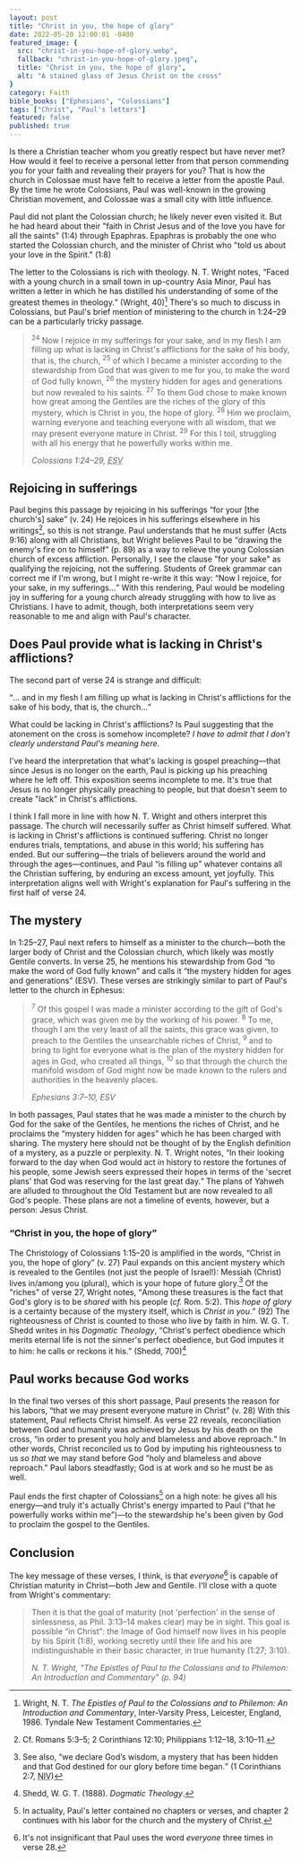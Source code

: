```yaml
---
layout: post
title: "Christ in you, the hope of glory"
date: 2022-05-20 12:00:01 -0400
featured_image: {
  src: "christ-in-you-hope-of-glory.webp",
  fallback: "christ-in-you-hope-of-glory.jpeg",
  title: "Christ in you, the hope of glory",
  alt: "A stained glass of Jesus Christ on the cross"
}
category: Faith
bible_books: ["Ephesians", "Colossians"]
tags: ["Christ", "Paul's letters"]
featured: false
published: true
---
```


Is there a Christian teacher whom you greatly respect but have never met? How would it feel to receive a personal letter from that person commending you for your faith and revealing their prayers for you? That is how the church in Colossae must have felt to receive a letter from the apostle Paul. By the time he wrote Colossians, Paul was well-known in the growing Christian movement, and Colossae was a small city with little influence.

Paul did not plant the Colossian church; he likely never even visited it. But he had heard about their "faith in Christ Jesus and of the love you have for all the saints" (1:4) through Epaphras. Epaphras is probably the one who started the Colossian church, and the minister of Christ who "told us about your love in the Spirit." (1:8)

The letter to the Colossians is rich with theology. N. T. Wright notes, <q>Faced with a young church in a small town in up-country Asia Minor, Paul has written a letter in which he has distilled his understanding of some of the greatest themes in theology.</q> (Wright, 40)[^1] There's so much to discuss in Colossians, but Paul's brief mention of ministering to the church in 1:24&ndash;29 can be a particularly tricky passage.

> <sup>24</sup> Now I rejoice in my sufferings for your sake, and in my flesh I am filling up what is lacking in Christ's afflictions for the sake of his body, that is, the church, <sup>25</sup> of which I became a minister according to the stewardship from God that was given to me for you, to make the word of God fully known, <sup>26</sup> the mystery hidden for ages and generations but now revealed to his saints. <sup>27</sup> To them God chose to make known how great among the Gentiles are the riches of the glory of this mystery, which is Christ in you, the hope of glory. <sup>28</sup> Him we proclaim, warning everyone and teaching everyone with all wisdom, that we may present everyone mature in Christ. <sup>29</sup> For this I toil, struggling with all his energy that he powerfully works within me.
>
> <cite>Colossians 1:24&ndash;29, <abbr title="English Standard Version">ESV</abbr></cite>

## Rejoicing in sufferings

Paul begins this passage by rejoicing in his sufferings <q>for your [the church's] sake</q> (v. 24) He rejoices in his sufferings elsewhere in his writings[^2], so this is not strange. Paul understands that he must suffer (Acts 9:16) along with all Christians, but Wright believes Paul to be <q>drawing the enemy's fire on to himself</q> (p. 89) as a way to relieve the young Colossian church of excess affliction. Personally, I see the clause "for your sake" as qualifying the rejoicing, not the suffering. Students of Greek grammar can correct me if I'm wrong, but I might re-write it this way: <q>Now I rejoice, for your sake, in my sufferings&hellip;</q> With this rendering, Paul would be modeling joy in suffering for a young church already struggling with how to live as Christians. I have to admit, though, both interpretations seem very reasonable to me and align with Paul's character.

## Does Paul provide what is lacking in Christ's afflictions?

The second part of verse 24 is strange and difficult:

<q>&hellip; and in my flesh I am filling up what is lacking in Christ's afflictions for the sake of his body, that is, the church&hellip;</q>

What could be lacking in Christ's afflictions? Is Paul suggesting that the atonement on the cross is somehow incomplete? _I have to admit that I don't clearly understand Paul's meaning here._

I've heard the interpretation that what's lacking is gospel preaching&mdash;that since Jesus is no longer on the earth, Paul is picking up his preaching where he left off. This exposition seems incomplete to me. It's true that Jesus is no longer physically preaching to people, but that doesn't seem to create "lack" in Christ's afflictions.

I think I fall more in line with how N. T. Wright and others interpret this passage. The church will necessarily suffer as Christ himself suffered. What is lacking in Christ's afflictions is continued suffering. Christ no longer endures trials, temptations, and abuse in this world; his suffering has ended. But our suffering&mdash;the trials of believers around the world and through the ages&mdash;continues, and Paul <q>is filling up</q> whatever contains all the Christian suffering, by enduring an excess amount, yet joyfully. This interpretation aligns well with Wright's explanation for Paul's suffering in the first half of verse 24.

## The mystery

In 1:25&ndash;27, Paul next refers to himself as a minister to the church&mdash;both the larger body of Christ and the Colossian church, which likely was mostly Gentile converts. In verse 25, he mentions his stewardship from God <q>to make the word of God fully known</q> and calls it <q>the mystery hidden for ages and generations</q> (ESV). These verses are strikingly similar to part of Paul's letter to the church in Ephesus:

> <sup>7</sup> Of this gospel I was made a minister according to the gift of God's grace, which was given me by the working of his power. <sup>8</sup> To me, though I am the very least of all the saints, this grace was given, to preach to the Gentiles the unsearchable riches of Christ, <sup>9</sup> and to bring to light for everyone what is the plan of the mystery hidden for ages in God, who created all things, <sup>10</sup> so that through the church the manifold wisdom of God might now be made known to the rulers and authorities in the heavenly places.
>
> <cite>Ephesians 3:7&ndash;10, ESV</cite>

In both passages, Paul states that he was made a minister to the church by God for the sake of the Gentiles, he mentions the riches of Christ, and he proclaims the <q>mystery hidden for ages</q> which he has been charged with sharing. The mystery here should not be thought of by the English definition of a mystery, as a puzzle or perplexity. N. T. Wright notes, <q>In their looking forward to the day when God would act in history to restore the fortunes of his people, some Jewish seers expressed their hopes in terms of the 'secret plans' that God was reserving for the last great day.</q> The plans of Yahweh are alluded to throughout the Old Testament but are now revealed to all God's people. These plans are not a timeline of events, however, but a person: Jesus Christ.

### <q>Christ in you, the hope of glory</q>

The Christology of Colossians 1:15&ndash;20 is amplified in the words, <q>Christ in you, the hope of glory</q> (v. 27) Paul expands on this ancient mystery which is revealed to the Gentiles (not just the people of Israel!): Messiah (Christ) lives in/among you (plural), which is your hope of future glory.[^3] Of the "riches" of verse 27, Wright notes, <q>Among these treasures is the fact that God's glory is to be _shared_ with his people (_cf._ Rom. 5:2). This _hope of glory_ is a certainty because of the mystery itself, which is _Christ in you_.</q> (92) The righteousness of Christ is counted to those who live by faith in him. W. G. T. Shedd writes in his _Dogmatic Theology_, <q>Christ's perfect obedience which merits eternal life is not the sinner's perfect obedience, but God imputes it to him: he calls or reckons it his.</q> (Shedd, 700)[^4]

## Paul works because God works

In the final two verses of this short passage, Paul presents the reason for his labors, <q>that we may present everyone mature in Christ</q> (v. 28) With this statement, Paul reflects Christ himself. As verse 22 reveals, reconciliation between God and humanity was achieved by Jesus by his death on the cross, <q>in order to present you holy and blameless and above reproach.</q> In other words, Christ reconciled us to God by imputing his righteousness to us _so that_ we may stand before God "holy and blameless and above reproach." Paul labors steadfastly; God is at work and so he must be as well.

Paul ends the first chapter of Colossians[^5] on a high note: he gives all his energy&mdash;and truly it's actually Christ's energy imparted to Paul (<q>that he powerfully works within me</q>)&mdash;to the stewardship he's been given by God to proclaim the gospel to the Gentiles.

## Conclusion

The key message of these verses, I think, is that _everyone_[^6] is capable of Christian maturity in Christ&mdash;both Jew and Gentile. I'll close with a quote from Wright's commentary:

> Then it is that the goal of maturity (not 'perfection' in the sense of sinlessness, as Phil. 3:13&ndash;14 makes clear) may be in sight. This goal is possible <q>in Christ</q>: the Image of God himself now lives in his people by his Spirit (1:8), working secretly until their life and his are indistinguishable in their basic character, in true humanity (1:27; 3:10).
>
> <cite>N. T. Wright, "The Epistles of Paul to the Colossians and to Philemon: An Introduction and Commentary" (p. 94)</cite>

[^1]: Wright, N. T. _The Epistles of Paul to the Colossians and to Philemon: An Introduction and Commentary_, Inter-Varsity Press, Leicester, England, 1986. Tyndale New Testament Commentaries.
[^2]: Cf. Romans 5:3&ndash;5; 2 Corinthians 12:10; Philippians 1:12&ndash;18, 3:10&ndash;11.
[^3]: See also, <q>we declare God’s wisdom, a mystery that has been hidden and that God destined for our glory before time began.</q> (1 Corinthians 2:7, <abbr title="New International Version">NIV</abbr>)
[^4]: Shedd, W. G. T. (1888). _Dogmatic Theology_.
[^5]: In actuality, Paul's letter contained no chapters or verses, and chapter 2 continues with his labor for the church and the mystery of Christ.
[^6]: It's not insignificant that Paul uses the word _everyone_ three times in verse 28.